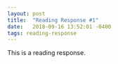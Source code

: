 ```yaml
---
layout: post
title:  "Reading Response #1"
date:   2018-09-16 13:52:01 -0400
tags: reading-response
---
```

This is a reading response.
